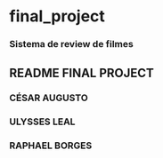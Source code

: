 # final_project 


### Sistema de review de filmes

## README FINAL PROJECT

### CÉSAR AUGUSTO
### ULYSSES LEAL
### RAPHAEL BORGES
